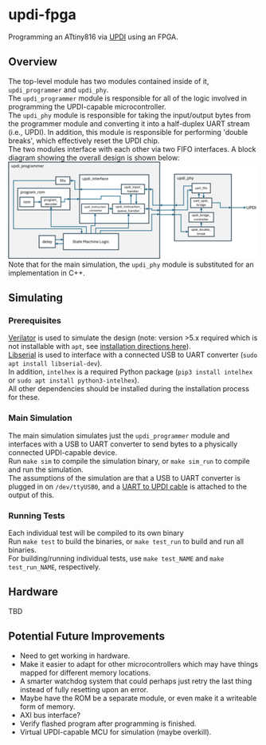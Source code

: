 # updi-fpga
Programming an ATtiny816 via [UPDI](https://onlinedocs.microchip.com/oxy/GUID-19DFE3E8-6314-4CFE-BA69-1357E28C8092-en-US-1/GUID-A2FD739F-A1D8-4C2F-9482-0B8AF9DCF435.html) using an FPGA.

## Overview
The top-level module has two modules contained inside of it, `updi_programmer` and `updi_phy`.<br/>
The `updi_programmer` module is responsible for all of the logic involved in programming the UPDI-capable microcontroller.<br/>
The `updi_phy` module is responsible for taking the input/output bytes from the programmer module and converting it into a half-duplex UART stream (i.e., UPDI). In addition, this module is responsible for performing 'double breaks', which effectively reset the UPDI chip.<br/>
The two modules interface with each other via two FIFO interfaces. A block diagram showing the overall design is shown below:<br/>
![Block Diagram Image](images/block_diagram.png)
Note that for the main simulation, the `updi_phy` module is substituted for an implementation in C++.

## Simulating
### Prerequisites
[Verilator](https://www.veripool.org/verilator/) is used to simulate the design (note: version >5.x required which is not installable with `apt`, see [installation directions here](https://verilator.org/guide/latest/install.html#git-quick-install)).<br/>
[Libserial](https://github.com/crayzeewulf/libserial) is used to interface with a connected USB to UART converter (`sudo apt install libserial-dev`).<br/>
In addition, `intelhex` is a required Python package (`pip3 install intelhex` or `sudo apt install python3-intelhex`).<br/>
All other dependencies should be installed during the installation process for these.

### Main Simulation
The main simulation simulates just the `updi_programmer` module and interfaces with a USB to UART converter to send bytes to a physically connected UPDI-capable device.<br/>
Run `make sim` to compile the simulation binary, or `make sim_run` to compile and run the simulation.<br/>
The assumptions of the simulation are that a USB to UART converter is plugged in on `/dev/ttyUSB0`, and a [UART to UPDI cable](https://github.com/SpenceKonde/AVR-Guidance/blob/master/UPDI/jtag2updi.md#connections) is attached to the output of this.

### Running Tests
Each individual test will be compiled to its own binary<br/>
Run `make test` to build the binaries, or `make test_run` to build and run all binaries.<br/>
For building/running individual tests, use `make test_NAME` and `make test_run_NAME`, respectively.

## Hardware
TBD

## Potential Future Improvements
- Need to get working in hardware.
- Make it easier to adapt for other microcontrollers which may have things mapped for different memory locations.
- A smarter watchdog system that could perhaps just retry the last thing instead of fully resetting upon an error.
- Maybe have the ROM be a separate module, or even make it a writeable form of memory.
- AXI bus interface?
- Verify flashed program after programming is finished.
- Virtual UPDI-capable MCU for simulation (maybe overkill).
